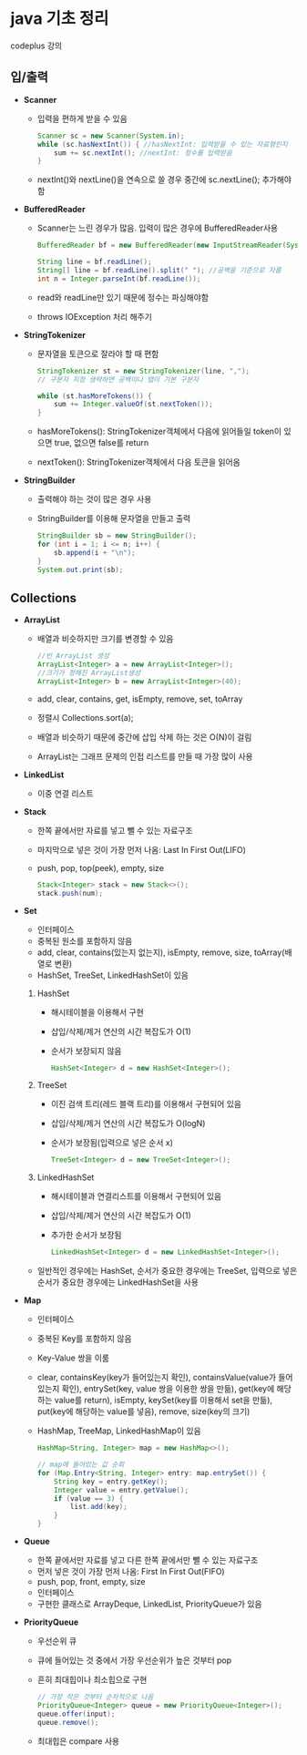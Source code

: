 # java 기초 정리

codeplus 강의



## 입/출력

- **Scanner**

  - 입력을 편하게 받을 수 있음

    ```java
    Scanner sc = new Scanner(System.in);
    while (sc.hasNextInt()) { //hasNextInt: 입력받을 수 있는 자료형인지
    	sum += sc.nextInt(); //nextInt: 정수를 입력받음
    }
    ```

  - nextInt()와 nextLine()을 연속으로 쓸 경우 중간에 sc.nextLine(); 추가해야함



- **BufferedReader**

  - Scanner는 느린 경우가 많음. 입력이 많은 경우에 BufferedReader사용

    ```java
    BufferedReader bf = new BufferedReader(new InputStreamReader(System.in));
    
    String line = bf.readLine();
    String[] line = bf.readLine().split(" "); //공백을 기준으로 자름
    int n = Integer.parseInt(bf.readLine());
    ```

  - read와 readLine만 있기 때문에 정수는 파싱해야함

  - throws IOException 처리 해주기



- **StringTokenizer**

  - 문자열을 토큰으로 잘라야 할 때 편함

    ```java
    StringTokenizer st = new StringTokenizer(line, ","); 
    // 구분자 지정 생략하면 공백이나 탭이 기본 구분자
    
    while (st.hasMoreTokens()) { 
    	sum += Integer.valueOf(st.nextToken()); 
    }
    ```

  - hasMoreTokens(): StringTokenizer객체에서 다음에 읽어들일 token이 있으면 true, 없으면 false를 return

  - nextToken(): StringTokenizer객체에서 다음 토큰을 읽어옴



- **StringBuilder**

  - 출력해야 하는 것이 많은 경우 사용

  - StringBuilder를 이용해 문자열을 만들고 출력

    ```java
    StringBuilder sb = new StringBuilder();
    for (int i = 1; i <= n; i++) {
    	sb.append(i + "\n");
    }
    System.out.print(sb);
    ```



## Collections

- **ArrayList**

  - 배열과 비슷하지만 크기를 변경할 수 있음

    ```java
    //빈 ArrayList 생성
    ArrayList<Integer> a = new ArrayList<Integer>(); 
    //크기가 정해진 ArrayList생성
    ArrayList<Integer> b = new ArrayList<Integer>(40); 
    ```

  - add, clear, contains, get, isEmpty, remove, set, toArray

  - 정렬시 Collections.sort(a);

  - 배열과 비슷하기 때문에 중간에 삽입 삭제 하는 것은 O(N)이 걸림

  - ArrayList는 그래프 문제의 인접 리스트를 만들 때 가장 많이 사용



- **LinkedList**
  - 이중 연결 리스트



- **Stack**

  - 한쪽 끝에서만 자료를 넣고 뺄 수 있는 자료구조

  - 마지막으로 넣은 것이 가장 먼저 나옴: Last In First Out(LIFO)

  - push, pop, top(peek), empty, size

    ```java
    Stack<Integer> stack = new Stack<>();
    stack.push(num);
    ```



- **Set**

  - 인터페이스
  - 중복된 원소를 포함하지 않음
  - add, clear, contains(있는지 없는지), isEmpty, remove, size, toArray(배열로 변환)
  - HashSet, TreeSet, LinkedHashSet이 있음

  1. HashSet

     - 해시테이블을 이용해서 구현

     - 삽입/삭제/제거 연산의 시간 복잡도가 O(1)

     - 순서가 보장되지 않음

       ```java
       HashSet<Integer> d = new HashSet<Integer>();
       ```

  2. TreeSet

     - 이진 검색 트리(레드 블랙 트리)를 이용해서 구현되어 있음

     - 삽입/삭제/제거 연산의 시간 복잡도가 O(logN)

     - 순서가 보장됨(입력으로 넣은 순서 x)

       ```java
       TreeSet<Integer> d = new TreeSet<Integer>();
       ```

  3. LinkedHashSet

     - 해시테이블과 연결리스트를 이용해서 구현되어 있음

     - 삽입/삭제/제거 연산의 시간 복잡도가 O(1)

     - 추가한 순서가 보장됨

       ```java
       LinkedHashSet<Integer> d = new LinkedHashSet<Integer>();
       ```

  - 일반적인 경우에는 HashSet, 순서가 중요한 경우에는 TreeSet, 입력으로 넣은 순서가 중요한 경우에는 LinkedHashSet을 사용



- **Map**

  - 인터페이스

  - 중복된 Key를 포함하지 않음

  - Key-Value 쌍을 이룸

  - clear, containsKey(key가 들어있는지 확인), containsValue(value가 들어있는지 확인), entrySet(key, value 쌍을 이용한 쌍을 만듦), get(key에 해당하는 value를 return), isEmpty, keySet(key를 이용해서 set을 만듦), put(key에 해당하는 value를 넣음), remove, size(key의 크기)

  - HashMap, TreeMap, LinkedHashMap이 있음

    ```java
    HashMap<String, Integer> map = new HashMap<>();
    
    // map에 들어있는 값 순회
    for (Map.Entry<String, Integer> entry: map.entrySet()) {
    	String key = entry.getKey();
    	Integer value = entry.getValue();
    	if (value == 3) {
    		list.add(key);
    	}
    }
    ```



- **Queue**

  - 한쪽 끝에서만 자료를 넣고 다른 한쪽 끝에서만 뺄 수 있는 자료구조
  - 먼저 넣은 것이 가장 먼저 나옴: First In First Out(FIFO)
  - push, pop, front, empty, size
  - 인터페이스
  - 구현한 클래스로 ArrayDeque, LinkedList, PriorityQueue가 있음

  

- **PriorityQueue**

  - 우선순위 큐

  - 큐에 들어있는 것 중에서 가장 우선순위가 높은 것부터 pop

  - 흔히 최대힙이나 최소힙으로 구현

    ```java
    // 가장 작은 것부터 순차적으로 나옴
    PriorityQueue<Integer> queue = new PriorityQueue<Integer>(); 
    queue.offer(input);
    queue.remove();
    ```

  - 최대힙은 compare 사용

